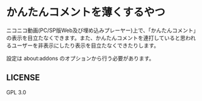 # かんたんコメントを薄くするやつ

ニコニコ動画(PC/SP版Web及び埋め込みプレーヤー)上で、「かんたんコメント」の表示を目立たなくできます。また、かんたんコメントを連打していると思われるユーザーを非表示にしたり表示を目立たなくできたりします。

設定は about:addons のオプションから行う必要があります。

## LICENSE

GPL 3.0
